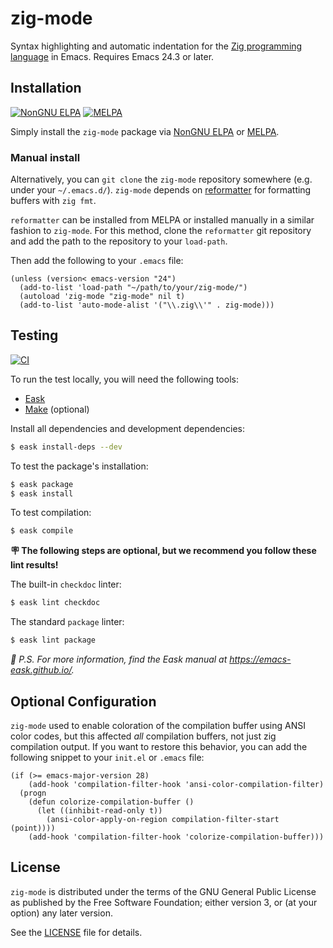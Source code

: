 # zig-mode

Syntax highlighting and automatic indentation for the [Zig programming
language](http://ziglang.org) in Emacs.  Requires Emacs 24.3 or later.

## Installation

[![NonGNU ELPA](https://elpa.nongnu.org/nongnu/zig-mode.svg)](https://elpa.nongnu.org/nongnu/zig-mode.html)
[![MELPA](https://melpa.org/packages/zig-mode-badge.svg)](https://melpa.org/#/zig-mode)

Simply install the `zig-mode` package via [NonGNU ELPA](https://elpa.nongnu.org/) or
[MELPA](https://melpa.org/#/getting-started).

### Manual install

Alternatively, you can `git clone` the `zig-mode` repository somewhere
(e.g. under your `~/.emacs.d/`). `zig-mode` depends on
[reformatter](https://github.com/purcell/emacs-reformatter) for
formatting buffers with `zig fmt`.

`reformatter` can be installed from MELPA or installed manually in a
similar fashion to `zig-mode`. For this method, clone the
`reformatter` git repository and add the path to the repository to
your `load-path`.

Then add the following to your `.emacs` file:

```elisp
(unless (version< emacs-version "24")
  (add-to-list 'load-path "~/path/to/your/zig-mode/")
  (autoload 'zig-mode "zig-mode" nil t)
  (add-to-list 'auto-mode-alist '("\\.zig\\'" . zig-mode)))
```

## Testing

[![CI](https://github.com/ziglang/zig-mode/actions/workflows/main.yml/badge.svg)](https://github.com/ziglang/zig-mode/actions/workflows/main.yml)

To run the test locally, you will need the following tools:

- [Eask](https://emacs-eask.github.io/)
- [Make](https://www.gnu.org/software/make/) (optional)

Install all dependencies and development dependencies:

```sh
$ eask install-deps --dev
```

To test the package's installation:

```sh
$ eask package
$ eask install
```

To test compilation:

```sh
$ eask compile
```

**🪧 The following steps are optional, but we recommend you follow these lint results!**

The built-in `checkdoc` linter:

```sh
$ eask lint checkdoc
```

The standard `package` linter:

```sh
$ eask lint package
```

*📝 P.S. For more information, find the Eask manual at https://emacs-eask.github.io/.*

## Optional Configuration

`zig-mode` used to enable coloration of the compilation buffer using
ANSI color codes, but this affected *all* compilation buffers, not just
zig compilation output.
If you want to restore this behavior, you can add the following snippet
to your `init.el` or `.emacs` file:

```elisp
(if (>= emacs-major-version 28)
    (add-hook 'compilation-filter-hook 'ansi-color-compilation-filter)
  (progn
    (defun colorize-compilation-buffer ()
      (let ((inhibit-read-only t))
        (ansi-color-apply-on-region compilation-filter-start (point))))
    (add-hook 'compilation-filter-hook 'colorize-compilation-buffer)))
```

## License

`zig-mode` is distributed under the terms of the GNU General Public License as
published by the Free Software Foundation; either version 3, or (at your
option) any later version.

See the [LICENSE](LICENSE) file for details.
